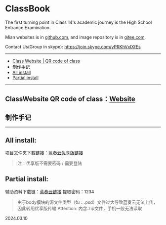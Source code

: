 # ClassBook
The first turning point in Class 14's academic journey is the High School Entrance Examination.

Mian websites is in [github.com](https://github.com/lovcoxin/classbook), and image repository is in [gitee.com](https://gitee.com/lycolovcoxin/classbook).

Contact Us(Group in skype): https://join.skype.com/yPRKhVxIXfEs

---

  * [Class Website | QR code of class](#ClassWebsite-QR-code-of-class：)
  * [制作手记](#制作手记)
  * [All install](#all-install)
  * [Partial install](#partial-install)

---

## ClassWebsite QR code of class：[Website](https://lxxgd.github.io/)


## 制作手记

---

## All install:
项目文件夹下载链接：[蓝奏云优享版链接](https://www.ilanzou.com/s/ibr1yYy)
> 注：优享版不需要密码 / 需要登陆

## Partial install:
辅助资料下载链：[蓝奏云链接](https://lovcoxin.lanzout.com/iAFYx1qvfjfi)
提取密码：1234

> 由于body模块的源文件类型（如：.psd）文件过大导致蓝奏云无法上传，因此转用优享版传输
> Attention: 内含.zip文件，手机一般无法读取

2024.03.10


